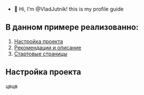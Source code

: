 - 👋 Hi, I’m @VladJutnik! this is my profile guide
## В данном примере реализованно:
1. [Настройка проекта](#Настройка-проекта)
2. [Рекомендации и описание](#Рекомендации-и-описание)
3. [Стартовые страницы](#Стартовые-страницы)

## Настройка проекта
цвцв
